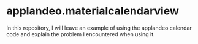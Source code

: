 # applandeo.materialcalendarview
In this repository, I will leave an example of using the applandeo calendar code and explain the problem I encountered when using it.
